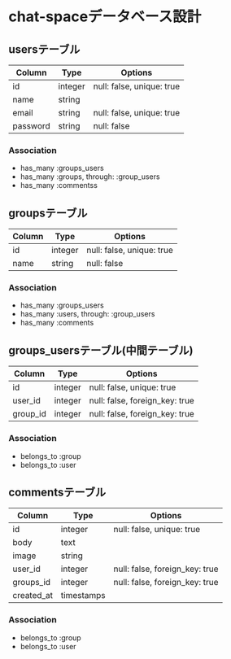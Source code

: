 
# chat-spaceデータベース設計
## usersテーブル
|Column|Type|Options|
|------|----|-------|
|id|integer|null: false, unique: true|
|name|string||
|email|string|null: false, unique: true|
|password|string|null: false|

### Association
- has_many :groups_users
- has_many :groups, through: :group_users
- has_many :commentss


## groupsテーブル
|Column|Type|Options|
|------|----|-------|
|id|integer|null: false, unique: true|
|name|string|null: false|

### Association
- has_many :groups_users
- has_many :users, through: :group_users
- has_many :comments


## groups_usersテーブル(中間テーブル)
|Column|Type|Options|
|------|----|-------|
|id|integer|null: false, unique: true|
|user_id|integer|null: false, foreign_key: true|
|group_id|integer|null: false,  foreign_key: true|

### Association
- belongs_to :group
- belongs_to :user


## commentsテーブル
|Column|Type|Options|
|------|----|-------|
|id|integer|null: false, unique: true|
|body|text||
|image|string||
|user_id|integer|null: false, foreign_key: true|
|groups_id|integer|null: false, foreign_key: true|
|created_at|timestamps||

### Association
- belongs_to :group
- belongs_to :user

